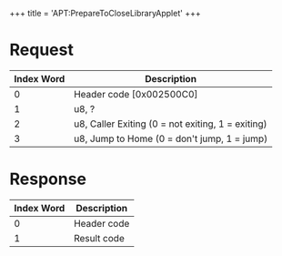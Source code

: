 +++
title = 'APT:PrepareToCloseLibraryApplet'
+++

# Request

| Index Word | Description                                       |
|------------|---------------------------------------------------|
| 0          | Header code \[0x002500C0\]                        |
| 1          | u8, ?                                             |
| 2          | u8, Caller Exiting (0 = not exiting, 1 = exiting) |
| 3          | u8, Jump to Home (0 = don't jump, 1 = jump)       |

# Response

| Index Word | Description |
|------------|-------------|
| 0          | Header code |
| 1          | Result code |